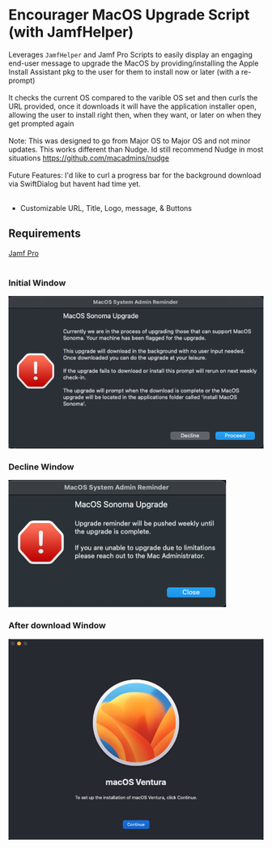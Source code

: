 # Encourager MacOS Upgrade Script (with JamfHelper)

Leverages `JamfHelper` and Jamf Pro Scripts to easily display an engaging end-user message to upgrade the MacOS by providing/installing the Apple Install Assistant pkg to the user for them to install now or later (with a re-prompt)
<br />
<br />
It checks the current OS compared to the varible OS set and then curls the URL provided, once it downloads it will have the application installer open, allowing the user to install right then, when they want, or later on when they get prompted again
<br />
<br />
Note: This was designed to go from Major OS to Major OS and not minor updates. This works different than Nudge. Id still recommend Nudge in most situations https://github.com/macadmins/nudge
<br />
<br />
Future Features: I'd like to curl a progress bar for the background download via SwiftDialog but havent had time yet.
<br />
<br />
- Customizable URL, Title, Logo, message, & Buttons

## Requirements 
[Jamf Pro](https://www.jamf.com/) 
<br />
<br />


### Initial Window
<img src="https://github.com/cocopuff2u/Jamf-Scripts/blob/440682a92426b6de0611e3156271bcb685b70525/Encourager%20(MacOS%20Upgrader%20Script)/images/firstwindow.png">


### Decline Window
<img src="https://github.com/cocopuff2u/Jamf-Scripts/blob/440682a92426b6de0611e3156271bcb685b70525/Encourager%20(MacOS%20Upgrader%20Script)/images/declinewindow.png">


### After download Window
<img src="https://github.com/cocopuff2u/Jamf-Scripts/blob/440682a92426b6de0611e3156271bcb685b70525/Encourager%20(MacOS%20Upgrader%20Script)/images/afterdownloadwindow.png">
